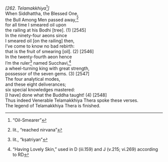 *\[262. Telamakkhiya*[^1]*\]*  
When Siddhattha, the Blessed One,  
the Bull Among Men passed away,[^2]  
for all time I smeared oil upon  
the railing at his Bodhi \[tree\]. (1) \[2545\]  
In the ninety-four aeons since  
I smeared oil \[on the railing\] then,  
I’ve come to know no bad rebirth:  
that is the fruit of smearing \[oil\]. (2) \[2546\]  
In the twenty-fourth aeon hence  
I’m the ruler[^3] named Succhavi,[^4]  
a wheel-turning king with great strength,  
possessor of the seven gems. (3) \[2547\]  
The four analytical modes,  
and these eight deliverances;  
six special knowledges mastered:  
\[I have\] done what the Buddha taught! (4) \[2548\]  
Thus indeed Venerable Telamakkhiya Thera spoke these verses.  
The legend of Telamakkhiya Thera is finished.  
[^1]: “Oil-Smearer”  
[^2]: lit., “reached nirvana”  
[^3]: lit., “kṣatriyan”  
[^4]: “Having Lovely Skin,” used in D (iii.159) and J (v.215; vi.269)
    according to RD
